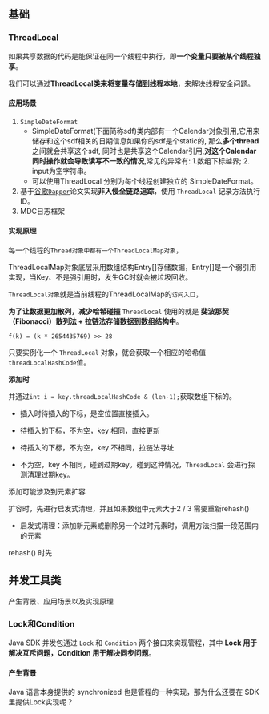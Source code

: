 

## 基础



### ThreadLocal

如果共享数据的代码是能保证在同一个线程中执行，即**一个变量只要被某个线程独享**。

我们可以通过**ThreadLocal类来将变量存储到线程本地**，来解决线程安全问题。

#### 应用场景

1. `SimpleDateFormat`
   - SimpleDateFormat(下面简称sdf)类内部有一个Calendar对象引用,它用来储存和这个sdf相关的日期信息如果你的sdf是个static的, 那么**多个thread** 之间就会共享这个sdf, 同时也是共享这个Calendar引用,**对这个Calendar同时操作就会导致读写不一致的情况**,常见的异常有: 1.数组下标越界; 2. input为空字符串。
   - 可以使用ThreadLocal 分别为每个线程创建独立的 SimpleDateFormat。
2. 基于[谷歌`Dapper`](https://bigbully.github.io/Dapper-translation/)论文实现**非入侵全链路追踪**，使用 `ThreadLocal` 记录方法执行ID。
3. MDC日志框架

#### 实现原理

每一个线程的`Thread对象中都有一个ThreadLocalMap对象`，

ThreadLocalMap对象底层采用数组结构Entry[]存储数据，Entry[]是一个弱引用实现，当Key、不是强引用时，发生GC时就会被垃圾回收。

`ThreadLocal对象`就是当前线程的ThreadLocalMap的`访问入口`，

**为了让数据更加散列，减少哈希碰撞** `ThreadLocal` 使用的就是 **斐波那契（Fibonacci）散列法 + 拉链法存储数据到数组结构中**。

`f(k) = (k * 2654435769) >> 28`

只要实例化一个 `ThreadLocal` 对象，就会获取一个相应的哈希值`threadLocalHashCode`值。

**添加时**

并通过`int i = key.threadLocalHashCode & (len-1);`获取数组下标的。

- 插入时待插入的下标，是空位置直接插入。

- 待插入的下标，不为空，key 相同，直接更新

- 待插入的下标，不为空，key 不相同，拉链法寻址

- 不为空，key 不相同，碰到过期key。碰到这种情况，`ThreadLocal` 会进行探测清理过期key。

添加可能涉及到元素扩容

扩容时，先进行启发式清理，并且如果数组中元素大于2 / 3 需要重新rehash() 

- 启发式清理：添加新元素或删除另一个过时元素时，调用方法扫描一段范围内的元素

rehash() 时先











## 并发工具类

产生背景、应用场景以及实现原理

### Lock和Condition

Java SDK 并发包通过 `Lock` 和 `Condition` 两个接口来实现管程，其中 **Lock 用于解决互斥问题，Condition 用于解决同步问题**。

#### 产生背景

Java 语言本身提供的 synchronized 也是管程的一种实现，那为什么还要在 SDK 里提供Lock实现呢？

